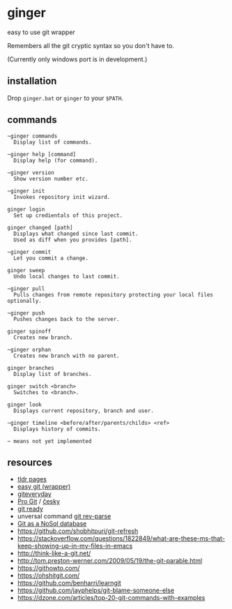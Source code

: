 # ginger
easy to use git wrapper

Remembers all the git cryptic syntax so you don't have to.

(Currently only windows port is in development.)

## installation

Drop `ginger.bat` or `ginger` to your `$PATH`.

## commands

```
~ginger commands
  Display list of commands.
  
~ginger help [command]
  Display help (for command).

~ginger version
  Show version number etc.

~ginger init
  Invokes repository init wizard.
  
ginger login
  Set up credientals of this project.

ginger changed [path]
  Displays what changed since last commit.
  Used as diff when you provides [path].  

~ginger commit
  Let you commit a change.
  
ginger sweep
  Undo local changes to last commit.

~ginger pull
  Pulls changes from remote repository protecting your local files optionally.
  
~ginger push
  Pushes changes back to the server.
  
ginger spinoff
  Creates new branch.
  
~ginger orphan
  Creates new branch with no parent.  

ginger branches
  Display list of branches.

ginger switch <branch>
  Switches to <branch>.
  
ginger look
  Displays current repository, branch and user.
  
~ginger timeline <before/after/parents/childs> <ref>
  Displays history of commits.
  
~ means not yet implemented
```

## resources

* [tldr pages](https://tldr.ostera.io/git)
* [easy git (wrapper)](https://people.gnome.org/~newren/eg/)
* [giteveryday](https://www.kernel.org/pub/software/scm/git/docs/giteveryday.html)
* [Pro Git](https://progit.org) /  [česky](https://git-scm.com/book/cs/v1)
* [git ready](http://gitready.com)
* unversal command [git rev-parse](https://git-scm.com/docs/git-rev-parse)
* [Git as a NoSql database](https://www.kenneth-truyers.net/2016/10/13/git-nosql-database/)
* https://github.com/shobhitpuri/git-refresh
* https://stackoverflow.com/questions/1822849/what-are-these-ms-that-keep-showing-up-in-my-files-in-emacs
* http://think-like-a-git.net/
* http://tom.preston-werner.com/2009/05/19/the-git-parable.html
* https://githowto.com/
* https://ohshitgit.com/
* https://github.com/benharri/learngit
* https://github.com/jayphelps/git-blame-someone-else
* https://dzone.com/articles/top-20-git-commands-with-examples
